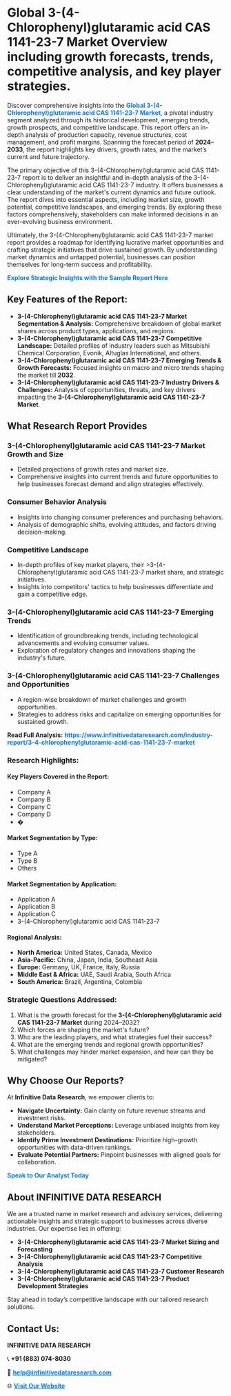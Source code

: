 <h1>Global 3-(4-Chlorophenyl)glutaramic acid CAS 1141-23-7 Market Overview including growth forecasts, trends, competitive analysis, and key player strategies.</h1>
<p>
Discover comprehensive insights into the 
<a href="https://www.infinitivedataresearch.com/industry-report/3-4-chlorophenylglutaramic-acid-cas-1141-23-7-market" rel="dofollow" style="color: #007BFF; text-decoration: none;"><strong>Global 3-(4-Chlorophenyl)glutaramic acid CAS 1141-23-7 Market</strong></a>, a pivotal industry segment analyzed through its historical development, emerging trends, growth prospects, and competitive landscape. This report offers an in-depth analysis of production capacity, revenue structures, cost management, and profit margins. Spanning the forecast period of <strong>2024–2033</strong>, the report highlights key drivers, growth rates, and the market’s current and future trajectory.
</p>
<p>
The primary objective of this 3-(4-Chlorophenyl)glutaramic acid CAS 1141-23-7 report is to deliver an insightful and in-depth analysis of the 3-(4-Chlorophenyl)glutaramic acid CAS 1141-23-7 industry. It offers businesses a clear understanding of the market's current dynamics and future outlook. The report dives into essential aspects, including market size, growth potential, competitive landscapes, and emerging trends. By exploring these factors comprehensively, stakeholders can make informed decisions in an ever-evolving business environment.
</p>
<p>
Ultimately, the 3-(4-Chlorophenyl)glutaramic acid CAS 1141-23-7 market report provides a roadmap for identifying lucrative market opportunities and crafting strategic initiatives that drive sustained growth. By understanding market dynamics and untapped potential, businesses can position themselves for long-term success and profitability.
</p>
<p>
<a href="https://www.infinitivedataresearch.com/request-sample/reportId=102406" style="color: #007BFF; text-decoration: none;"><strong>Explore Strategic Insights with the Sample Report Here</strong></a>
</p>

<h2>Key Features of the Report:</h2>
<ul>
<li><strong>3-(4-Chlorophenyl)glutaramic acid CAS 1141-23-7 Market Segmentation & Analysis:</strong> Comprehensive breakdown of global market shares across product types, applications, and regions.</li>
<li><strong>3-(4-Chlorophenyl)glutaramic acid CAS 1141-23-7 Competitive Landscape:</strong> Detailed profiles of industry leaders such as Mitsubishi Chemical Corporation, Evonik, Altuglas International, and others.</li>
<li><strong>3-(4-Chlorophenyl)glutaramic acid CAS 1141-23-7 Emerging Trends & Growth Forecasts:</strong> Focused insights on macro and micro trends shaping the market till <strong>2032</strong>.</li>
<li><strong>3-(4-Chlorophenyl)glutaramic acid CAS 1141-23-7 Industry Drivers & Challenges:</strong> Analysis of opportunities, threats, and key drivers impacting the <strong>3-(4-Chlorophenyl)glutaramic acid CAS 1141-23-7 Market</strong>.</li>
</ul>

<h2>What Research Report Provides</h2>
<h3>3-(4-Chlorophenyl)glutaramic acid CAS 1141-23-7 Market Growth and Size</h3>
<ul>
<li>Detailed projections of growth rates and market size.</li>
<li>Comprehensive insights into current trends and future opportunities to help businesses forecast demand and align strategies effectively.</li>
</ul>

<h3>Consumer Behavior Analysis</h3>
<ul>
<li>Insights into changing consumer preferences and purchasing behaviors.</li>
<li>Analysis of demographic shifts, evolving attitudes, and factors driving decision-making.</li>
</ul>

<h3>Competitive Landscape</h3>
<ul>
<li>In-depth profiles of key market players, their >3-(4-Chlorophenyl)glutaramic acid CAS 1141-23-7 market share, and strategic initiatives.</li>
<li>Insights into competitors' tactics to help businesses differentiate and gain a competitive edge.</li>
</ul>

<h3>3-(4-Chlorophenyl)glutaramic acid CAS 1141-23-7 Emerging Trends</h3>
<ul>
<li>Identification of groundbreaking trends, including technological advancements and evolving consumer values.</li>
<li>Exploration of regulatory changes and innovations shaping the industry's future.</li>
</ul>

<h3>3-(4-Chlorophenyl)glutaramic acid CAS 1141-23-7 Challenges and Opportunities</h3>
<ul>
<li>A region-wise breakdown of market challenges and growth opportunities.</li>
<li>Strategies to address risks and capitalize on emerging opportunities for sustained growth.</li>
</ul>
<p><strong>Read Full Analysis:</strong> <a href="https://www.infinitivedataresearch.com/industry-report/3-4-chlorophenylglutaramic-acid-cas-1141-23-7-market" rel="dofollow" style="color: #007BFF; text-decoration: none;"><strong>https://www.infinitivedataresearch.com/industry-report/3-4-chlorophenylglutaramic-acid-cas-1141-23-7-market</strong></a></p>
<h3>Research Highlights:</h3>
<h4>Key Players Covered in the Report:</h4>
<ul><li>Company A</li><li>Company B</li><li>Company C</li><li>Company D</li><li>�</li></ul>
<h4>Market Segmentation by Type:</h4>
<ul><li>Type A</li><li>Type B</li><li>Others</li></ul>
<h4>Market Segmentation by Application:</h4>
<ul><li>Application A</li><li>Application B</li><li>Application C</li><li>3-(4-Chlorophenyl)glutaramic acid CAS 1141-23-7</li></ul>

<h4>Regional Analysis:</h4>
<ul>
<li><strong>North America:</strong> United States, Canada, Mexico</li>
<li><strong>Asia-Pacific:</strong> China, Japan, India, Southeast Asia</li>
<li><strong>Europe:</strong> Germany, UK, France, Italy, Russia</li>
<li><strong>Middle East & Africa:</strong> UAE, Saudi Arabia, South Africa</li>
<li><strong>South America:</strong> Brazil, Argentina, Colombia</li>
</ul>

<h3>Strategic Questions Addressed:</h3>
<ol>
<li>What is the growth forecast for the <strong>3-(4-Chlorophenyl)glutaramic acid CAS 1141-23-7 Market</strong> during 2024–2032?</li>
<li>Which forces are shaping the market's future?</li>
<li>Who are the leading players, and what strategies fuel their success?</li>
<li>What are the emerging trends and regional growth opportunities?</li>
<li>What challenges may hinder market expansion, and how can they be mitigated?</li>
</ol>

<h2>Why Choose Our Reports?</h2>
<p>At <strong>Infinitive Data Research</strong>, we empower clients to:</p>
<ul>
<li><strong>Navigate Uncertainty:</strong> Gain clarity on future revenue streams and investment risks.</li>
<li><strong>Understand Market Perceptions:</strong> Leverage unbiased insights from key stakeholders.</li>
<li><strong>Identify Prime Investment Destinations:</strong> Prioritize high-growth opportunities with data-driven rankings.</li>
<li><strong>Evaluate Potential Partners:</strong> Pinpoint businesses with aligned goals for collaboration.</li>
</ul>
<p><a href="https://www.infinitivedataresearch.com/industry-report/3-4-chlorophenylglutaramic-acid-cas-1141-23-7-market" rel="dofollow" style="color: #007BFF; text-decoration: none;"><strong>Speak to Our Analyst Today</strong></a></p>

<h2>About INFINITIVE DATA RESEARCH</h2>
<p>We are a trusted name in market research and advisory services, delivering actionable insights and strategic support to businesses across diverse industries. Our expertise lies in offering:</p>
<ul>
<li><strong>3-(4-Chlorophenyl)glutaramic acid CAS 1141-23-7 Market Sizing and Forecasting</strong></li>
<li><strong>3-(4-Chlorophenyl)glutaramic acid CAS 1141-23-7 Competitive Analysis</strong></li>
<li><strong>3-(4-Chlorophenyl)glutaramic acid CAS 1141-23-7 Customer Research</strong></li>
<li><strong>3-(4-Chlorophenyl)glutaramic acid CAS 1141-23-7 Product Development Strategies</strong></li>
</ul>
<p>Stay ahead in today’s competitive landscape with our tailored research solutions.</p>

<h2>Contact Us:</h2>
<p><strong>INFINITIVE DATA RESEARCH</strong></p>
<p>📞 <strong>+91 (883) 074-8030</strong></p>
<p>📧 <strong><a href="mailto:help@infinitivedataresearch.com" style="color: #007BFF;">help@infinitivedataresearch.com</a></strong></p>
<p>🌐 <strong><a href="https://www.infinitivedataresearch.com" rel="dofollow" style="color: #007BFF;">Visit Our Website</a></strong></p>